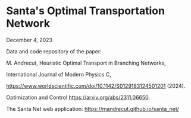 # Santa's Optimal Transportation Network 

December 4, 2023

Data and code repository of the paper:

M. Andrecut, Heuristic Optimal Transport in Branching Networks, 

International Journal of Modern Physics C, 

https://www.worldscientific.com/doi/10.1142/S0129183124501201 (2024).

Optimization and Control https://arxiv.org/abs/2311.06650.

The Santa Net web application: https://mandrecut.github.io/santa_net/

